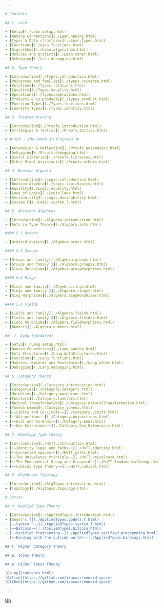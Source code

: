 ```yaml
---

# Contents

## 1. Lean

- [Setup](./Lean.setup.html)
- [Naming Conventions](./Lean.naming.html)
- [Types & Data structures](./Lean.types.html)
- [Functions](./Lean.functions.html)
- [Algorithms](./Lean.algorithms.html)
- [Modules and projects](./Lean.other.html)
- [Debugging](./Lean.debugging.html)

## 2. Type Theory

- [Introduction](./Types.introduction.html)
- [Universes and families](./Types.universe.html)
- [Relations](./Types.relations.html)
- [Equality](./Types.equality.html)
- [Operations](./Types.operations.html)
- [Products & Co-products](./Types.product.html)
- [Function Types](./Types.functions.html)
- [Identity Types](./Types.identity.html)

## 3. Theorem Proving

- [Introduction](./Proofs.introduction.html)
- [Strategies & Tactics](./Proofs.tactics.html)

# ❌ WIP - (Re-)Work in Progress ❌

- [Automation & Reflection](./Proofs.automation.html)
- [Debugging](./Proofs.debugging.html)
- [Useful Libraries](./Proofs.libraries.html)
- [Other Proof Assistants](./Proofs.others.html)

## 4. Boolean Algebra

- [Introduction](./Logic.introduction.html)
- [Boolean Algebra](./Logic.logicBasics.html)
- [Equality](./Logic.equality.html)
- [Laws of Logic](./Logic.laws.html)
- [Decidability](./Logic.decidability.html)
- [System F](./Logic.system_f.html)

## 5. Abstract Algebras

- [Introduction](./Algebra.introduction.html)
- [Sets in Type Theory](./Algebra.sets.html)

#### 5.1 Orders

- [Ordered objects](./Algebra.order.html)

#### 5.2 Groups

- [Groups and family](./Algebra.groups.html)
- [Groups and family 2](./Algebra.groups2.html)
- [Group Morphisms](./Algebra.groupMorphisms.html)

#### 5.3 Rings

- [Rings and family](./Algebra.rings.html)
- [Rings and family 2](./Algebra.rings2.html)
- [Ring Morphisms](./Algebra.ringMorphisms.html)

#### 5.4 Fields

- [Fields and family](./Algebra.fields.html)
- [Fields and family 2](./Algebra.fields2.html)
- [Field Morphisms](./Algebra.fieldMorphisms.html)
- [Numbers](./Algebra.numbers.html)

## -1. Agda [outdated]

- [Setup](./Lang.setup.html)
- [Naming Conventions](./Lang.naming.html)
- [Data Structures](./Lang.dataStructures.html)
- [Functions](./Lang.functions.html)
- [Modules, Records and Postulates](./Lang.other.html)
- [Debugging](./Lang.debugging.html)

## 6. Category Theory

- [Introduction](./Category.introduction.html)
- [Categories](./Category.category.html)
- [Morphisms](./Category.morphisms.html)
- [Functors](./Category.functors.html)
- [Natural Transformation](./Category.naturalTransformation.html)
- [Yoneda Lemma](./Category.yoneda.html)
- [~~Limits and Co-Limits~~](./Category.Limits.html)
- [~~Adjunctions~~](./Category.Adjunctions.html)
- [~~Ends and Co-Ends~~](./Category.Ends.html)
- [~~Kan Extensions~~](./Category.Kan_Extensions.html)

## 7. Homotopy Type Theory

- [Introduction](./HoTT.introduction.html)
- [~~Identity Types and Paths~~](./HoTT.identity.html)
- [~~Connected spaces~~](./HoTT.paths.html)
- [~~The Univalence Principle~~](./HoTT.univalance.html)
- [~~The Fundamental Group and Groupoid~~](./HoTT.fundamentalGroup.html)
- [~~Cubical Type Theory~~](./HoTT.cubical.html)

## 8. Algebraic Topology

- [Introduction](./AlgTopos.introduction.html)
- [Topology](./AlgTopos.topology.html)

# Extras

## α. Applied Type Theory

- [Introduction](./AppliedTypes.introduction.html)
- [Gödel's T](./AppliedTypes.godels_t.html)
- [~~System F~~](./AppliedTypes.system_f.html)
- [~~Bitcoin~~](./AppliedTypes.bitcoin.html)
- [~~Verified Programming~~](./AppliedTypes.verified_programming.html)
- [~~Binding with the outside world~~](./AppliedTypes.bindings.html)

## Γ. Higher Category Theory

## Δ. Topos Theory

## ψ. Higher Topos Theory

[Go up](contents.html)
[Gitlab](https://gitlab.com/ixaxaar/monoid.space)
[Github](https://github.com/ixaxaar/monoid.space)

---
```


[Up](contents.html)
